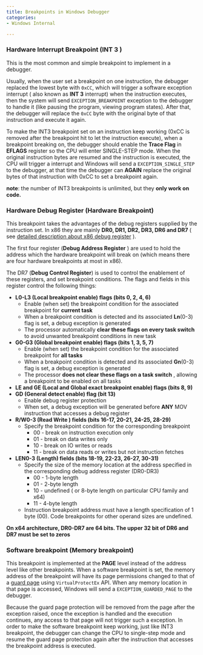 ```yaml
---
title: Breakpoints in Windows Debugger
categories:
- Windows Internal

---
```


<!-- more -->

### Hardware Interrupt Breakpoint (INT 3 )

This is the most common and simple breakpoint to implement in a debugger.

Usually, when the user set a breakpoint on one instruction, the debugger replaced the lowest byte with `0xCC`, which will trigger a software exception interrupt ( also known as **INT 3** interrupt) when the instruction executes, then the system will send  `EXCEPTION_BREAKPOINT` exception to the debugger to handle it (like pausing the program, viewing program states). After that, the debugger will replace the `0xCC` byte with the original byte of that instruction and execute it again.

To make the INT3 breakpoint set on an instruction keep working (0xCC is removed after the breakpoint hit to let the instruction execute), when a breakpoint breaking on, the debugger should enable the **Trace Flag** in **EFLAGS** register so the CPU will enter SINGLE-STEP mode. When the original instruction bytes are resumed and the instruction is executed, the CPU will trigger a interrupt and Windows will send a `EXCEPTION_SINGLE_STEP` to the debugger, at that time the debugger can **AGAIN** replace the original bytes of that instruction with 0xCC to set a breakpoint again.

**note**: the number of INT3 breakpoints is unlimited, but they **only work on code.**

### Hardware Debug Register (Hardware Breakpoint)

This breakpoint takes the advantages of the debug registers supplied by the instruction set. In x86 they are mainly **DR0, DR1, DR2, DR3, DR6 and DR7** ( see [detailed description about x86 debug register](https://en.wikipedia.org/wiki/X86_debug_register) ). 

The first four register (**Debug Address Register** ) are used to hold the address which the hardware breakpoint will break on (which means there are four hardware breakpoints at most in x86). 

The DR7 (**Debug Control Register**)  is used to control the enablement of these registers, and set breakpoint conditions. The flags and fields in this register control the following things:

- **L0-L3 (Local breakpoint enable) flags (bits 0, 2, 4, 6)**
  - Enable (when set) the breakpoint condition for the associated breakpoint for **current task**
  - When a breakpoint  condition is detected and its associated **Ln**(0-3) flag is set, a debug exception is generated
  - The processor automatically **clear these flags on every task switch** to avoid unwanted breakpoint conditions in new task
- **G0-G3 (Global breakpoint enable) flags (bits 1, 3, 5, 7)**
  - Enable (when set) the breakpoint condition for the associated breakpoint for **all tasks**
  - When a breakpoint  condition is detected and its associated **Gn**(0-3) flag is set, a debug exception is generated
  - The processor **does not clear these flags on a task switch** , allowing a breakpoint to be enabled on all tasks
- **LE and GE (Local and Global exact breakpoint enable) flags (bits 8, 9)**
- **GD (General detect enable) flag (bit 13)**
  - Enable debug register protection
  - When set, a debug exception will be generated before **ANY** MOV instruction that accesses a debug register
- **R/W0-3 (Read Write ) fields (bits 16-17, 20-21, 24-25, 28-29)**
  - Specify the breakpoint condition for the corresponding breakpoint 
    - 00 - break on instruction execution only
    - 01 - break on data writes only
    - 10 - break on IO writes or reads
    - 11 - break on data reads or writes but not instruction fetches
- **LEN0-3 (Length) fields (bits 18-19, 22-23, 26-27, 30-31)**
  - Specify the size of the memory location at the address specified in the corresponding debug address register (DR0-DR3)
    - 00 - 1-byte length
    - 01 - 2-byte length
    - 10 - undefined ( or 8-byte length on particular CPU family and x64)
    - 11 - 4-byte length
  - Instruction breakpoint address must have a length specification of 1 byte (00). Code breakpoints for other operand sizes are undefined.

**On x64 architecture, DR0-DR7 are 64 bits. The upper 32 bit of DR6 and DR7 must be set to zeros**

### Software breakpoint (Memory breakpoint)

This breakpoint is implemented at the **PAGE** level instead of the address level like other breakpoints. When a software breakpoint is set, the memory address of the breakpoint will have its page permissions changed to that of a [guard page](http://msdn.microsoft.com/en-us/library/windows/desktop/aa366549%28v=vs.85%29.aspx) using `VirtualProtectEx` API. When any memory location in that page is accessed, Windows will send a `EXCEPTION_GUARDED_PAGE` to the debugger.

Because the guard page protection will be removed from the page after the exception raised, once the exception is handled and the execution continues, any access to that page will not trigger such a exception. In order to make the software breakpoint keep working, just like INT3 breakpoint, the debugger can change the CPU to single-step mode and resume the guard page protection again after the instruction that accesses the breakpoint address is executed.
